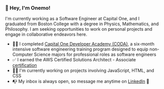 ### 👋 Hey, I'm Onemo!

I'm currently working as a Software Engineer at Capital One, and I graduated from Boston College with a degree in Physics, Mathematics, and Philosophy. I am seeking opportunities to work on personal projects and engage in collaborative endeavors here.

- 👨‍🎓 I completed [Capital One Developer Academy (CODA)](https://www.capitalone.com/tech/culture/coda-making-tech-move/), a six-month intensive software engineering training program designed to equip non-Computer Science majors for professional roles as software engineers
- ✅ I earned the AWS Certified Solutions Architect - Associate [certification](https://www.credly.com/badges/1df6a9b7-e6c6-4d8e-85ee-f45a8e17ceba/public_url)
- 👨‍💻 I'm currently working on projects involving JavaScript, HTML, and CSS
- 📭 My inbox is always open, so message me anytime on [LinkedIn](https://www.linkedin.com/in/onemokang/) 🤙
